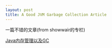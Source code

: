 ```yaml
---
layout: post
title: A Good JVM Garbage Collection Article
---
```

一篇不错的文章(from showwair的专栏)

[Java内存管理以及GC](http://blog.csdn.net/showwair/article/details/7541471)

<!--more-->
